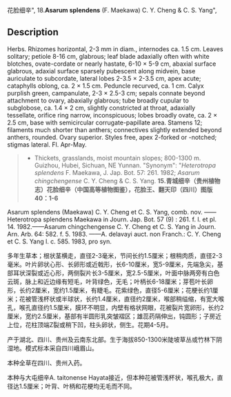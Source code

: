 花脸细辛",
18.**Asarum splendens** (F. Maekawa) C. Y. Cheng & C. S. Yang",

## Description
Herbs. Rhizomes horizontal, 2-3 mm in diam., internodes ca. 1.5 cm. Leaves solitary; petiole 8-16 cm, glabrous; leaf blade adaxially often with white blotches, ovate-cordate or nearly hastate, 6-10 × 5-9 cm, abaxial surface glabrous, adaxial surface sparsely pubescent along midvein, base auriculate to subcordate, lateral lobes 2-3.5 × 2-3.5 cm, apex acute; cataphylls oblong, ca. 2 × 1.5 cm. Peduncle recurved, ca. 1 cm. Calyx purplish green, campanulate, 2-3 × 2.5-3 cm; sepals connate beyond attachment to ovary, abaxially glabrous; tube broadly cupular to subglobose, ca. 1.4 × 2 cm, slightly constricted at throat, adaxially tessellate, orifice ring narrow, inconspicuous; lobes broadly ovate, ca. 2 × 2.5 cm, base with semicircular corrugate-papillate area. Stamens 12; filaments much shorter than anthers; connectives slightly extended beyond anthers, rounded. Ovary superior. Styles free, apex 2-forked or -notched; stigmas lateral. Fl. Apr-May.

> * Thickets, grasslands, moist mountain slopes; 800-1300 m. Guizhou, Hubei, Sichuan, NE Yunnan.
  "Synonym": "*Heterotropa* *splendens* F. Maekawa, J. Jap. Bot. 57: 261. 1982; *Asarum* *chingchengense* C. Y. Cheng &amp; C. S. Yang.
**15.青城细辛（贵州植物志）花脸细辛（中国高等植物图鉴），花脸王、翻天印（四川）图版40：1-6**

Asarum splendens (Maekawa) C. Y. Cheng et C. S. Yang, comb. nov. ——Heterotropa splendens Maekawa in Journ. Jap. Bot. 57 (9) : 261. f. l. et pl. 14. 1982.——Asarum chingchengense C. Y. Cheng et C. S. Yang in Journ. Arn. Arb. 64: 582. f. 5. 1983. ——A. delavayi auct. non Franch.: C. Y. Cheng et C. S. Yang l. c. 585. 1983, pro syn.

多年生草本；根状茎横走，直径2-3毫米，节间长约1.5厘米；根稍肉质，直径2-3毫米。叶片卵状心形、长卵形或近戟形，长6-10厘米，宽5-9厘米，先端急尖，基部耳状深裂或近心形，两侧裂片长3-5厘米，宽2.5-5厘米，叶面中脉两旁有白色云斑，脉上和近边缘有短毛，叶背绿色，无毛；叶柄长6-18厘米；芽苞叶长卵形，长约2厘米，宽约1.5厘米，有睫毛。花紫绿色，直径5-6厘米；花梗长约1厘米；花被管浅杯状或半球状，长约1.4厘米，直径约2厘米，喉部稍缢缩，有宽大喉孔，喉孔直径约1.5厘米，膜环不明显，内壁有格状网眼，花被裂片宽卵形，长约2厘米，宽约2.5厘米，基部有半圆形乳突皱褶区；雄蕊药隔伸出，钝圆形；子房近上位，花柱顶端Z裂或稍下凹，柱头卵状，侧生。花期4-5月。

产于湖北、四川、贵州及云南东北部。生于海拔850-1300米陡坡草丛或竹林下阴湿地。模式标本采自四川峨眉山。

本种全草在四川、贵州入药。

本种与大屯细辛A. taitonense Hayata接近，但本种花被管浅杯状，喉孔极大，直径达1.5厘米；叶背、叶柄和花梗均无毛而不同。
